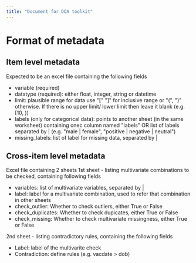 ```yaml
--- 
title: "Document for DQA toolkit"
---
```


# Format of metadata

## Item level metadata
Expected to be an excel file containing the following fields
- variable (required)
- datatype (required): either float, integer, string or datetime
- limit: plausible range for data use "[" "]" for inclusive range or "(", ")" otherwise. If there is no upper limit/ lower limit then leave it blank (e.g. [10, ))
- labels (only for categorical data): points to another sheet (in the same worksheet) containing onec column named "labels" OR list of labels separated by | (e.g. "male | female", "positive | negative | neutral")
- missing_labels: list of label for missing data, separated by |

## Cross-item level metadata 
Excel file containing 2 sheets
1st sheet - listing multivariate combinations to be checked, containing following fields
- variables: list of multivariate variables, separated by |
- label: label for a multivariate combination, used to refer that combination in other sheets
- check_outlier: Whether to check outliers, either True or False
- check_duplicates: Whether to check dupicates, either True or False
- check_missing: Whether to check multivariate missingness, either True or False


2nd sheet - listing contradictory rules, containing the following fields
- Label: label of the multivarite check
- Contradiction: define rules (e.g. vacdate > dob)


